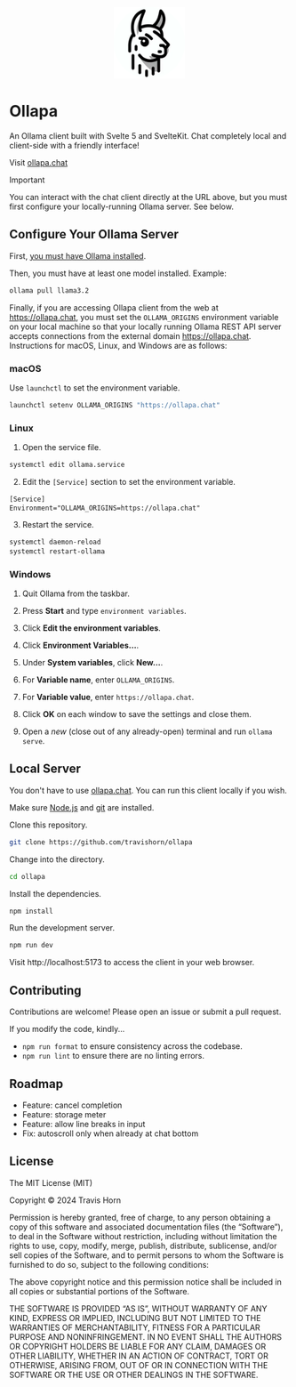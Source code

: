 <p align="center">
  <img alt="The Ollapa logo; the head of a llama" src="src/lib/assets/llama-head.webp" style="width:128px;height:128px" />
</p>

# Ollapa

An Ollama client built with Svelte 5 and SvelteKit. Chat completely local and
client-side with a friendly interface!

Visit [ollapa.chat](http://ollapa.chat)

> [!IMPORTANT]
> You can interact with the chat client directly at the URL above, but you must
> first configure your locally-running Ollama server. See below.

## Configure Your Ollama Server

First, [you must have Ollama installed](https://ollama.com/).

Then, you must have at least one model installed. Example:

```sh
ollama pull llama3.2
```

Finally, if you are accessing Ollapa client from the web at https://ollapa.chat,
you must set the `OLLAMA_ORIGINS` environment variable on your local machine so
that your locally running Ollama REST API server accepts connections from the
external domain https://ollapa.chat. Instructions for macOS, Linux, and Windows
are as follows:

### macOS

Use `launchctl` to set the environment variable.

```sh
launchctl setenv OLLAMA_ORIGINS "https://ollapa.chat"
```

### Linux

1. Open the service file.

```sh
systemctl edit ollama.service
```

2. Edit the `[Service]` section to set the environment variable.

```
[Service]
Environment="OLLAMA_ORIGINS=https://ollapa.chat"
```

3. Restart the service.

```sh
systemctl daemon-reload
systemctl restart-ollama
```

### Windows

1. Quit Ollama from the taskbar.

2. Press **Start** and type `environment variables`.

3. Click **Edit the environment variables**.

4. Click **Environment Variables...**.

5. Under **System variables**, click **New...**.

6. For **Variable name**, enter `OLLAMA_ORIGINS`.

7. For **Variable value**, enter `https://ollapa.chat`.

8. Click **OK** on each window to save the settings and close them.

9. Open a _new_ (close out of any already-open) terminal and run `ollama serve`.

## Local Server

You don't have to use [ollapa.chat](https://ollapa.chat). You can run this client locally if you wish.

Make sure [Node.js](https://nodejs.org) and [git](https://git-scm.com/) are installed.

Clone this repository.

```sh
git clone https://github.com/travishorn/ollapa
```

Change into the directory.

```sh
cd ollapa
```

Install the dependencies.

```sh
npm install
```

Run the development server.

```sh
npm run dev
```

Visit http://localhost:5173 to access the client in your web browser.

## Contributing

Contributions are welcome! Please open an issue or submit a pull request.

If you modify the code, kindly...

- `npm run format` to ensure consistency across the codebase.
- `npm run lint` to ensure there are no linting errors.

## Roadmap

- Feature: cancel completion
- Feature: storage meter
- Feature: allow line breaks in input
- Fix: autoscroll only when already at chat bottom

## License

The MIT License (MIT)

Copyright © 2024 Travis Horn

Permission is hereby granted, free of charge, to any person obtaining a copy of
this software and associated documentation files (the “Software”), to deal in
the Software without restriction, including without limitation the rights to
use, copy, modify, merge, publish, distribute, sublicense, and/or sell copies of
the Software, and to permit persons to whom the Software is furnished to do so,
subject to the following conditions:

The above copyright notice and this permission notice shall be included in all
copies or substantial portions of the Software.

THE SOFTWARE IS PROVIDED “AS IS”, WITHOUT WARRANTY OF ANY KIND, EXPRESS OR
IMPLIED, INCLUDING BUT NOT LIMITED TO THE WARRANTIES OF MERCHANTABILITY, FITNESS
FOR A PARTICULAR PURPOSE AND NONINFRINGEMENT. IN NO EVENT SHALL THE AUTHORS OR
COPYRIGHT HOLDERS BE LIABLE FOR ANY CLAIM, DAMAGES OR OTHER LIABILITY, WHETHER
IN AN ACTION OF CONTRACT, TORT OR OTHERWISE, ARISING FROM, OUT OF OR IN
CONNECTION WITH THE SOFTWARE OR THE USE OR OTHER DEALINGS IN THE SOFTWARE.
